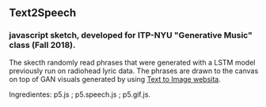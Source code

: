 ## Text2Speech 
### javascript sketch, developed for ITP-NYU "Generative Music" class (Fall 2018).

The skecth randomly read phrases that were generated with a LSTM model previously run on radiohead lyric data.
The phrases are drawn to the canvas on top of GAN visuals generated by using [Text to Image websita](https://t2i.cvalenzuelab.com/).

Ingredientes: p5.js ; p5.speech.js ; p5.gif.js.
